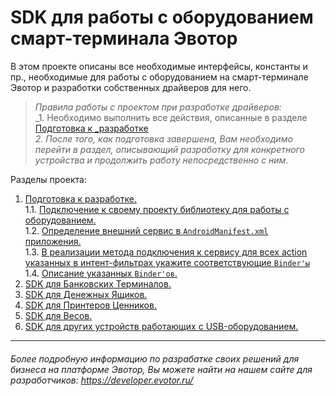 # SDK для работы с оборудованием смарт-терминала Эвотор


В этом проекте описаны все необходимые интерфейсы, константы и пр., необходимые для работы с оборудованием на смарт-терминале Эвотор и разработки собственных драйверов для него.

>_Правила работы с проектом при разработке драйверов:_    
>_1. Необходимо выполнить все действия, описанные в разделе  [Подготовка к _разработке](https://github.com/Draudr/device-drivers/blob/master/Preparation_for_development.md)  
>_2. После того, как подготовка завершена, Вам необходимо перейти в раздел, описывающий разработку для конкретного устройства и продолжить работу непосредственно с ним._  

Разделы проекта:

1. [Подготовка к разработке.](https://github.com/Draudr/device-drivers/blob/master/Preparation_for_development.md)  
1.1. [Подключение к своему проекту библиотеку для работы с оборудованием.](https://github.com/Draudr/device-drivers/blob/master/Preparation_for_development.md#101)  
1.2. [Определение внешний сервис в `AndroidManifest.xml` приложения.](https://github.com/Draudr/device-drivers/blob/New_structure_of_SDK_manual/Preparation_for_development.md#102)  
1.3. [В реализации метода подключения к сервису для всех action указанных в интент-фильтрах укажите соответствующие `Binder'ы`](https://github.com/Draudr/device-drivers/blob/New_structure_of_SDK_manual/Preparation_for_development.md#103)  
1.4. [Описание указанных `Binder'ов`.](https://github.com/Draudr/device-drivers/blob/New_structure_of_SDK_manual/Preparation_for_development.md#104)
2. [SDK для Банковских Терминалов.](https://github.com/Draudr/device-drivers/blob/master/README_PinPad.md)
3. [SDK для Денежных Ящиков.]()
4. [SDK для Принтеров Ценников.]()
5. [SDK для Весов.](https://github.com/Draudr/device-drivers/blob/master/README_Scales.md)
6. [SDK для других устройств работающих с USB-оборудованием.]()

-----
###### Более подробную информацию по разрабатке своих решений для бизнеса на платформе Эвотор, Вы можете найти на нашем сайте для разработчиков: https://developer.evotor.ru/
